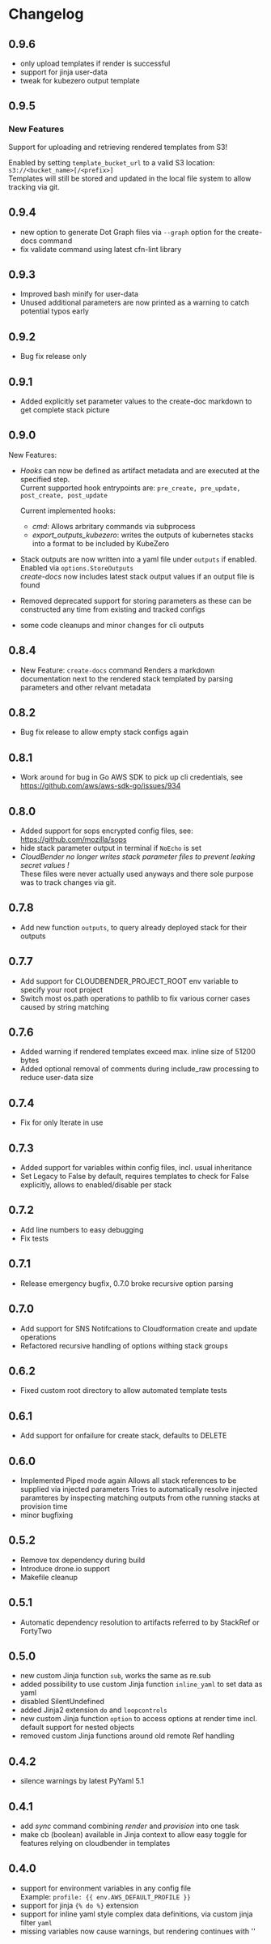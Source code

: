 # Changelog

## 0.9.6
- only upload templates if render is successful
- support for jinja user-data
- tweak for kubezero output template

## 0.9.5
### New Features
Support for uploading and retrieving rendered templates from S3!    

Enabled by setting `template_bucket_url` to a valid S3 location: ```s3://<bucket_name>[/<prefix>]```    
Templates will still be stored and updated in the local file system to allow tracking via git.

## 0.9.4
- new option to generate Dot Graph files via `--graph` option for the create-docs command
- fix validate command using latest cfn-lint library

## 0.9.3
- Improved bash minify for user-data
- Unused additional parameters are now printed as a warning to catch potential typos early

## 0.9.2
- Bug fix release only

## 0.9.1
- Added explicitly set parameter values to the create-doc markdown to get complete stack picture

## 0.9.0
New Features:  

- *Hooks* can now be defined as artifact metadata and are executed at the specified step.  
  Current supported hook entrypoints are: `pre_create, pre_update, post_create, post_update`

    Current implemented hooks:  

    - *cmd*: Allows arbritary commands via subprocess
    - *export_outputs_kubezero*: writes the outputs of kubernetes stacks into a format to be included by KubeZero

- Stack outputs are now written into a yaml file under `outputs` if enabled. Enabled via `options.StoreOutputs`  
  *create-docs* now includes latest stack output values if an output file is found
- Removed deprecated support for storing parameters as these can be constructed any time from existing and tracked configs  

- some code cleanups and minor changes for cli outputs

## 0.8.4
- New Feature: `create-docs` command
  Renders a markdown documentation next to the rendered stack templated by parsing parameters and other relvant metadata

## 0.8.2
- Bug fix release to allow empty stack configs again

## 0.8.1
- Work around for bug in Go AWS SDK to pick up cli credentials, see https://github.com/aws/aws-sdk-go/issues/934

## 0.8.0
- Added support for sops encrypted config files, see: https://github.com/mozilla/sops
- hide stack parameter output in terminal if `NoEcho` is set
- *CloudBender no longer writes stack parameter files to prevent leaking secret values !*  
  These files were never actually used anyways and there sole purpose was to track changes via git.

## 0.7.8
- Add new function `outputs`, to query already deployed stack for their outputs

## 0.7.7
- Add support for CLOUDBENDER_PROJECT_ROOT env variable to specify your root project
- Switch most os.path operations to pathlib to fix various corner cases caused by string matching

## 0.7.6
- Added warning if rendered templates exceed max. inline size of 51200 bytes
- Added optional removal of comments during include_raw processing to reduce user-data size

## 0.7.4
- Fix for only Iterate in use

## 0.7.3
- Added support for variables within config files, incl. usual inheritance
- Set Legacy to False by default, requires templates to check for False explicitly, allows to enabled/disable per stack

## 0.7.2
- Add line numbers to easy debugging
- Fix tests

## 0.7.1
- Release emergency bugfix, 0.7.0 broke recursive option parsing

## 0.7.0
- Add support for SNS Notifcations to Cloudformation create and update operations
- Refactored recursive handling of options withing stack groups

## 0.6.2
- Fixed custom root directory to allow automated template tests

## 0.6.1
- Add support for onfailure for create stack, defaults to DELETE

## 0.6.0
- Implemented Piped mode again
  Allows all stack references to be supplied via injected parameters
  Tries to automatically resolve injected paramteres by inspecting matching outputs from othe running stacks at provision time
- minor bugfixing

## 0.5.2
- Remove tox dependency during build
- Introduce drone.io support
- Makefile cleanup

## 0.5.1
- Automatic dependency resolution to artifacts referred to by StackRef or FortyTwo

## 0.5.0
- new custom Jinja function `sub`, works the same as re.sub
- added possibility to use custom Jinja function `inline_yaml` to set data as yaml
- disabled SilentUndefined
- added Jinja2 extension `do` and `loopcontrols`
- new custom Jinja function `option` to access options at render time incl. default support for nested objects
- removed custom Jinja functions around old remote Ref handling

## 0.4.2
- silence warnings by latest PyYaml 5.1

## 0.4.1
- add *sync* command combining *render* and *provision* into one task
- make cb (boolean) available in Jinja context to allow easy toggle for features relying on cloudbender in templates

## 0.4.0
- support for environment variables in any config file  
  Example: `profile: {{ env.AWS_DEFAULT_PROFILE }}`
- support for jinja `{% do %}` extension
- support for inline yaml style complex data definitions, via custom jinja filter `yaml`
- missing variables now cause warnings, but rendering continues with ''
